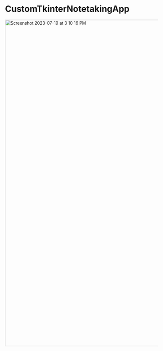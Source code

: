# CustomTkinterNotetakingApp

<img width="1074" alt="Screenshot 2023-07-19 at 3 10 16 PM" src="https://github.com/ValkNat/CustomTkinterNotetakingAPp/assets/132787852/2edc5b40-ea9a-482d-94c4-a78a7d9e7086">
